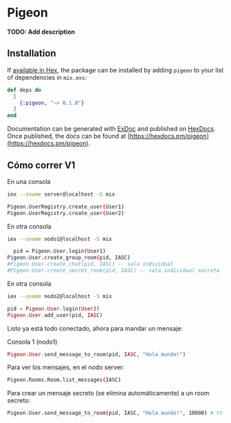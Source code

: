 # Pigeon

**TODO: Add description**

## Installation

If [available in Hex](https://hex.pm/docs/publish), the package can be installed
by adding `pigeon` to your list of dependencies in `mix.exs`:

```elixir
def deps do
  [
    {:pigeon, "~> 0.1.0"}
  ]
end
```

Documentation can be generated with [ExDoc](https://github.com/elixir-lang/ex_doc)
and published on [HexDocs](https://hexdocs.pm). Once published, the docs can
be found at [https://hexdocs.pm/pigeon](https://hexdocs.pm/pigeon).

## Cómo correr V1

En una consola
```bash
iex --sname server@localhost -S mix
```
```bash
Pigeon.UserRegistry.create_user(User1)
Pigeon.UserRegistry.create_user(User2)
```

En otra consola
```bash
iex --sname nodo1@localhost -S mix
```
```bash
  pid = Pigeon.User.login(User1)
Pigeon.User.create_group_room(pid, IASC)
#Pigeon.User.create_chat(pid, IASC) -- sala individual
#Pigeon.User.create_secret_room(pid, IASC) -- sala individual secreta 
```

En otra consola
```bash
iex --sname nodo2@localhost -S mix
```
```elixir
pid = Pigeon.User.login(User2)
Pigeon.User.add_user(pid, IASC)
```

Listo ya está todo conectado, ahora para mandar un mensaje:

Consola 1 (nodo1)
```elixir
Pigeon.User.send_message_to_room(pid, IASC, "Hola mundo!")
```

Para ver los mensajes, en el nodo server:

```bash
Pigeon.Rooms.Room.list_messages(IASC)
```

Para crear un mensaje secreto (se elimina automáticamente) a un room secreto:

```bash
Pigeon.User.send_message_to_room(pid, IASC, "Hola mundo!", 10000) # ttl es en milisegundos
```